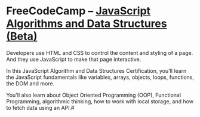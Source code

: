 # FreeCodeCamp – [JavaScript Algorithms and Data Structures (Beta)](https://www.freecodecamp.org/learn/javascript-algorithms-and-data-structures-v8/) 

Developers use HTML and CSS to control the content and styling of a page. And they use JavaScript to make that page interactive.

In this JavaScript Algorithm and Data Structures Certification, you'll learn the JavaScript fundamentals like variables, arrays, objects, loops, functions, the DOM and more.

You'll also learn about Object Oriented Programming (OOP), Functional Programming, algorithmic thinking, how to work with local storage, and how to fetch data using an API.#

